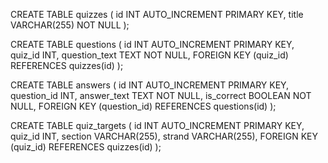 CREATE TABLE quizzes (
    id INT AUTO_INCREMENT PRIMARY KEY,
    title VARCHAR(255) NOT NULL
);

CREATE TABLE questions (
    id INT AUTO_INCREMENT PRIMARY KEY,
    quiz_id INT,
    question_text TEXT NOT NULL,
    FOREIGN KEY (quiz_id) REFERENCES quizzes(id)
);

CREATE TABLE answers (
    id INT AUTO_INCREMENT PRIMARY KEY,
    question_id INT,
    answer_text TEXT NOT NULL,
    is_correct BOOLEAN NOT NULL,
    FOREIGN KEY (question_id) REFERENCES questions(id)
);

CREATE TABLE quiz_targets (
    id INT AUTO_INCREMENT PRIMARY KEY,
    quiz_id INT,
    section VARCHAR(255),
    strand VARCHAR(255),
    FOREIGN KEY (quiz_id) REFERENCES quizzes(id)
);
